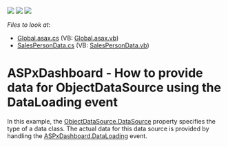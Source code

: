 <!-- default badges list -->
![](https://img.shields.io/endpoint?url=https://codecentral.devexpress.com/api/v1/VersionRange/128579913/16.1.4%2B)
[![](https://img.shields.io/badge/Open_in_DevExpress_Support_Center-FF7200?style=flat-square&logo=DevExpress&logoColor=white)](https://supportcenter.devexpress.com/ticket/details/T428195)
[![](https://img.shields.io/badge/📖_How_to_use_DevExpress_Examples-e9f6fc?style=flat-square)](https://docs.devexpress.com/GeneralInformation/403183)
<!-- default badges end -->
<!-- default file list -->
*Files to look at*:

* [Global.asax.cs](./CS/WebDesigner_DataLoading/Global.asax.cs) (VB: [Global.asax.vb](./VB/WebDesigner_DataLoading/Global.asax.vb))
* [SalesPersonData.cs](./CS/WebDesigner_DataLoading/SalesPersonData.cs) (VB: [SalesPersonData.vb](./VB/WebDesigner_DataLoading/SalesPersonData.vb))
<!-- default file list end -->
# ASPxDashboard - How to provide data for ObjectDataSource using the DataLoading event


In this example, the <a href="https://documentation.devexpress.com/#CoreLibraries/DevExpressDataAccessObjectBindingObjectDataSource_DataSourcetopic">ObjectDataSource.DataSource</a> property specifies the type of a data class. The actual data for this data source is provided by handling the <a href="https://documentation.devexpress.com/#Dashboard/DevExpressDashboardWebASPxDashboard_DataLoadingtopic">ASPxDashboard.DataLoading</a> event.

<br/>


